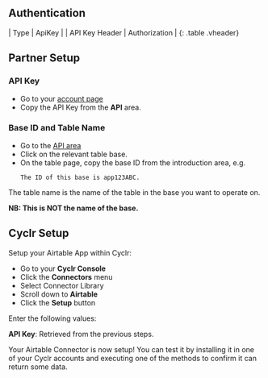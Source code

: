 
<section class="authentication" markdown="1">

## Authentication

| Type      | ApiKey |
| API Key Header | Authorization |
{: .table .vheader}

</section>

<section class="setup partner" markdown="1">

## Partner Setup

<div class="section-content required" markdown="1">

### API Key

- Go to your [account page](https://airtable.com/account)
- Copy the API Key from the **API** area.

### Base ID and Table Name

- Go to the [API area](https://airtable.com/api)
- Click on the relevant table base. 
- On the table page, copy the base ID from the introduction area, e.g.
	```
	The ID of this base is app123ABC.

	```
</div>

The table name is the name of the table in the base you want to operate on. 

**NB: This is NOT the name of the base.**


</section>


<section class="setup cyclr" markdown="1">

## Cyclr Setup

Setup your Airtable App within Cyclr:

- Go to your **Cyclr Console**
- Click the **Connectors** menu 
- Select Connector Library
- Scroll down to **Airtable**
- Click the **Setup** button

Enter the following values:

**API Key**: Retrieved from the previous steps.

Your Airtable Connector is now setup! You can test it by installing it in one of your Cyclr accounts and executing one of the methods to confirm it can return some data.

</section>